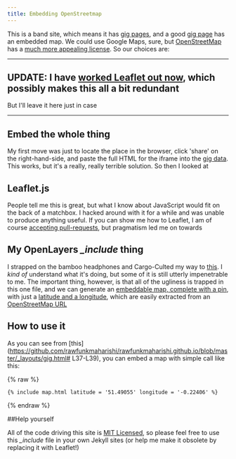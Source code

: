 ```yaml
---
title: Embedding OpenStreetmap
---
```


This is a band site, which means it has [gig pages](http://rawfunkmaharishi.uk/gigs/), and a good [gig page](http://rawfunkmaharishi.uk/gigs/2014/12/04/buffalo-bar/) has an embedded map. We could use Google Maps, sure, but [OpenStreetMap](http://www.openstreetmap.org/) has a [much more appealing license](http://www.openstreetmap.org/copyright). So our choices are:

---

## UPDATE: I have [worked Leaflet out now](https://github.com/rawfunkmaharishi/rawfunkmaharishi.github.io/blob/1e773ce14faaa79b2f4a8f5b180d3320040b2c7d/_includes/map.html), which possibly makes this all a bit redundant

But I'll leave it here just in case

---

## Embed the whole thing

My first move was just to locate the place in the browser, click 'share' on the right-hand-side, and paste the full HTML for the iframe into the [gig data](https://github.com/rawfunkmaharishi/rawfunkmaharishi.github.io/blob/master/gigs/_posts/HOW_TO_BOOK_THE_BAND.md). This works, but it's a really, really terrible solution. So then I looked at

## Leaflet.js

People tell me this is great, but what I know about JavaScript would fit on the back of a matchbox. I hacked around with it for a while and was unable to produce anything useful. If you can show me how to Leaflet, I am of course [accepting pull-requests](https://github.com/rawfunkmaharishi/rawfunkmaharishi.github.io/pulls), but pragmatism led me on towards

## My OpenLayers *_include* thing

I strapped on the bamboo headphones and Cargo-Culted my way to [this](https://github.com/rawfunkmaharishi/rawfunkmaharishi.github.io/blob/master/_includes/map.html). I _kind of_ understand what it's doing, but some of it is still utterly impenetrable to me. The important thing, however, is that all of the ugliness is trapped in this one file, and we can generate an [embeddable map, complete with a pin](http://rawfunkmaharishi.uk/gigs/2014/12/04/buffalo-bar/), with just a [latitude and a longitude](https://github.com/rawfunkmaharishi/rawfunkmaharishi.github.io/blob/master/gigs/_posts/2014-12-04-buffalo-bar.yml#L5-L6), which are easily extracted from an [OpenStreetMap URL](http://www.openstreetmap.org/#map=18/51.54610/-0.10330)

## How to use it

As you can see from [this](https://github.com/rawfunkmaharishi/rawfunkmaharishi.github.io/blob/master/_layouts/gig.html# L37-L39), you can embed a map with simple call like this:

{% raw %}
```
{% include map.html latitude = '51.49055' longitude = '-0.22406' %}
```
{% endraw %}

##Help yourself

All of the code driving this site is [MIT Licensed](https://github.com/rawfunkmaharishi/rawfunkmaharishi.github.io/blob/master/LICENSE.md), so please feel free to use this *_include* file in your own Jekyll sites (or help me make it obsolete by replacing it with Leaflet!)
